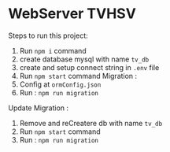 # WebServer TVHSV

Steps to run this project:

1. Run `npm i` command
2. create database mysql with name `tv_db`
3. create and setup connect string in `.env` file
4. Run `npm start` command
   Migration :
5. Config at `ormConfig.json`
6. Run : `npm run migration`

Update Migration :

1. Remove and reCreatere db with name `tv_db`
2. Run `npm start` command
3. Run : `npm run migration`
